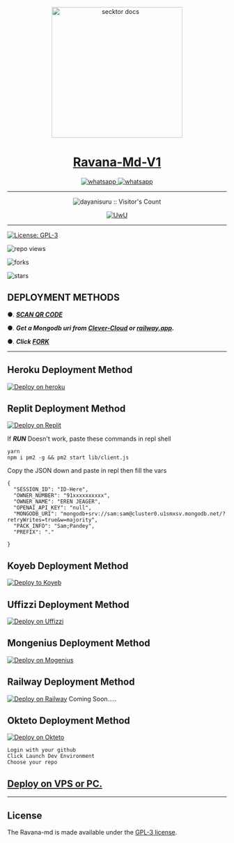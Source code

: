   <p align="center">  
  <a href="https://telegra.ph/file/02cdca0bb624f393a7311.jpg">
    <img alt="secktor docs" height="300" src="https://telegra.ph/file/02cdca0bb624f393a7311.jpg">
    <h1 align="center"> Ravana-Md-V1 </h1>
  </a>
</p>  
<p align="center">
  <a aria-label="Join our chats" href="[https://chat.whatsapp.com/JpTSogcUnpTHzpxyMWdeVY]" target="_blank">
    <img alt="whatsapp" src="https://img.shields.io/badge/Join Group-25D366?style=for-the-badge&logo=whatsapp&logoColor=white" />
  </a>
<a aria-label="Bot Whatsapp" href="[https://chat.whatsapp.com/JpTSogcUnpTHzpxyMWdeVY](https://wa.me/94776312185?text=.menu)" target="_blank">
    <img alt="whatsapp" src="https://img.shields.io/badge/Bot%20Whatsapp-25D366?style=for-the-badge&logo=whatsapp&logoColor=white" />
  </a>
  
</p>

---

<p align="center"><img src="https://profile-counter.glitch.me/{dayanisuru}/count.svg" alt="dayanisuru :: Visitor's Count" /></p>

<p align="center">
   <a href="https://github.com/dayanisuru"><img src="http://readme-typing-svg.herokuapp.com?color=FF0000&center=true&vCenter=true&multiline=false&lines=Ravana+Multi+Device;Base+Secktor;Give+star+and+forks+this+Repo+:D;Follow+My+Github" alt="UwU">
</p>

---

[![License: GPL-3](https://badges.frapsoft.com/os/gpl/gpl.png?v=103)](https://opensource.org/licenses/GPL-3.0/)

![repo views](https://hits.seeyoufarm.com/api/count/incr/badge.svg?url=https%3A%2F%2Fgithub.com%2Fdayanisuru%2FRavana-Md-V1&count_bg=%2379C83D&title_bg=%23555555&icon=gitpod.svg&icon_color=%23E7E7E7&title=Views&edge_flat=false)

![forks](https://img.shields.io/github/forks/dayanisuru/Ravana-Md-V1?label=Forks&style=social)

![stars](https://img.shields.io/github/stars/dayanisuru/Ravana-Md-V1?style=social)

  

 ## DEPLOYMENT METHODS

  

●. ***[SCAN QR CODE](https://replit.com/@SLisuwabroo/RAVANA-MD-BOT#index.js)***

●. ***Get a Mongodb uri from [Clever-Cloud](https://api.clever-cloud.com/v2/session/login) or [railway.app](https://railway.app).***

●.  ***Click [FORK](https://github.com/dayanisuru/Ravana-Md-V1/fork)***

---

## Heroku Deployment Method
[![Deploy on heroku](https://www.herokucdn.com/deploy/button.svg)](https://dashboard.heroku.com/new?button-url=https://github.com/dayanisuru/Ravana-Md-V1&template=https://github.com/dayanisuru/Ravana-Md-V1.git)

## Replit Deployment Method
[![Deploy on Replit](https://repl.it/badge/github/quiec/whatsasena)](https://repl.it/github/dayanisuru/Ravana-Md-V1)

If ***RUN*** Doesn't work, paste these commands in repl shell

```
yarn
npm i pm2 -g && pm2 start lib/client.js
```
Copy the JSON down and paste in repl then fill the vars

```
{
  "SESSION_ID": "ID-Here",
  "OWNER_NUMBER": "91xxxxxxxxxx",
  "OWNER_NAME": "EREN JEAGER",
  "OPENAI_API_KEY": "null",
  "MONGODB_URI": "mongodb+srv://sam:sam@cluster0.u1smxsv.mongodb.net/?retryWrites=true&w=majority",
  "PACK_INFO": "Sam;Pandey",
  "PREFIX": "."
   
}
```

## Koyeb Deployment Method
[![Deploy to Koyeb](https://www.koyeb.com/static/images/deploy/button.svg)](https://app.koyeb.com/apps/deploy?type=git&repository=github.com/dayanisuru/Ravana-Md-V1&branch=main&env[SESSION_ID]&env[OWNER_NUMBER]=94767453646&env[MONGODB_URI]&&env[OWNER_NAME]=ameesha&env[KOYEB_API]&env[PREFIX]=.&env[ALIVE_IMG]=https://i.ibb.co/NF7FbF2/20230604-132133.png&env[ALIVE_MSJ]=IAmOnline&env[global_url]=instagram.com&env[FAKE_COUNTRY_CODE]=92&env[READ_MESSAGE]=false&env[DISABLE_PM]=false&env[WORKTYPE]=public&env[THEME]=SI&env[PACK_INFO]=ameesha;madebyravanamd&name=Ravana-md&env[KOYEB_NAME]=Ravana-md&env[ANTILINK_VALUES]=chat.whatsapp.com&env[PORT]=8000)

## Uffizzi Deployment Method
[![Deploy on Uffizzi](https://telegra.ph/file/e464e609e43eb3dfdc144.png)](https://app.uffizzi.com/projects)

## Mongenius Deployment Method
[![Deploy on Mogenius](https://telegra.ph/file/946d83b461457a3c1598c.png)](https://studio.mogenius.com/studio/cloud-space/cloud-space-overview)

## Railway Deployment Method
[![Deploy on Railway](https://railway.app/button.svg)]()  Coming Soon.....

## Okteto Deployment Method
[![Deploy on Okteto](https://okteto.com/develop-okteto.svg)](https://cloud.okteto.com)

```
Login with your github
Click Launch Dev Environment
Choose your repo
```


  

 ## [Deploy on VPS or PC.](https://github.com/dayanisuru/Ravana-Md-V1/blob/main/deploy-on-vps.md)

 


 ---

## License

The Ravana-md is made available under the [GPL-3 license](https://github.com/dayanisuru/Ravana-Md-V1/blob/main/LICENCE). 
